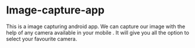 # Image-capture-app
This is a image capturing android app. We can capture our image with the help of any camera available in your mobile . It will give you all the option to select your favourite camera.
